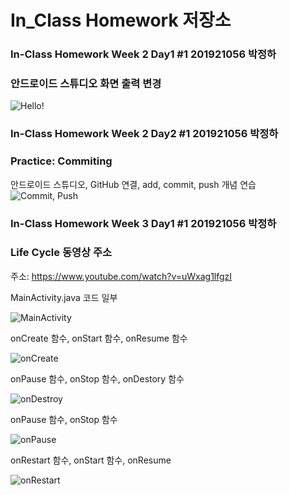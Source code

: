 # In_Class Homework 저장소

### In-Class Homework Week 2 Day1 #1 201921056 박정하
### 안드로이드 스튜디오 화면 출력 변경

![Hello!](https://user-images.githubusercontent.com/80028148/110406386-78e33180-80c5-11eb-9e34-ec6eec4d47fc.PNG)


### In-Class Homework Week 2 Day2 #1 201921056 박정하
### Practice: Commiting
안드로이드 스튜디오, GitHub 연결, add, commit, push 개념 연습
![Commit, Push](https://user-images.githubusercontent.com/80028148/110602282-2e4add80-81c9-11eb-988b-2605d09e3528.PNG)


### In-Class Homework Week 3 Day1 #1 201921056 박정하
### Life Cycle 동영상 주소

주소: https://www.youtube.com/watch?v=uWxag1lfgzI

MainActivity.java 코드 일부

![MainActivity](https://user-images.githubusercontent.com/80028148/111307707-2d202180-869d-11eb-98bd-4e3f41dda1d7.PNG)

onCreate 함수, onStart 함수, onResume 함수

![onCreate](https://user-images.githubusercontent.com/80028148/111307722-31e4d580-869d-11eb-8ab0-bc820d022aac.PNG)

onPause 함수, onStop 함수, onDestory 함수

![onDestroy](https://user-images.githubusercontent.com/80028148/111307935-6ce70900-869d-11eb-8e37-b0f2f3363bb6.PNG)

onPause 함수, onStop 함수

![onPause](https://user-images.githubusercontent.com/80028148/111308907-9b191880-869e-11eb-97cf-1389632964fe.PNG)

onRestart 함수, onStart 함수, onResume 

![onRestart](https://user-images.githubusercontent.com/80028148/111308910-9ce2dc00-869e-11eb-865d-ae0be659f0d3.PNG)




